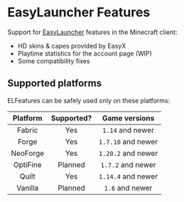 # EasyLauncher Features
Support for [EasyLauncher](https://easylauncher.org/) features in the Minecraft client:
- HD skins & capes provided by EasyX
- Playtime statistics for the account page (WIP)
- Some compatibility fixes

## Supported platforms
ELFeatures can be safely used only on these platforms:

| **Platform** | **Supported?** | **Game versions**  |
|:------------:|:--------------:|:------------------:|
|    Fabric    |      Yes       |  `1.14` and newer  |
|    Forge     |      Yes       | `1.7.10` and newer |
|   NeoForge   |      Yes       | `1.20.2` and newer |
|   OptiFine   |    Planned     | `1.7.2` and newer  |
|    Quilt     |      Yes       | `1.14.4` and newer |
|   Vanilla    |    Planned     |  `1.6` and newer   |

